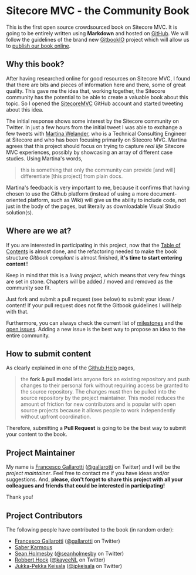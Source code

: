 # Sitecore MVC - the Community Book

This is the first open source crowdsourced book on Sitecore MVC. It is going to be entirely written using **Markdown** and hosted on [GitHub](https://github.com/SitecoreMVC/theBook). We will follow the guidelines of the brand new [GitbookIO](https://github.com/GitbookIO/gitbook) project which will allow us to [publish our book online](https://www.gitbook.io/book/gallarotti/Sitecore-MVC-the-Community-Book).

## Why this book?

After having researched online for good resources on Sitecore MVC, I found that there are bits and pieces of information here and there, some of great quality. This gave me the idea that, working together, the Sitecore community has the potential to be able to create a valuable book about this topic. So I opened the [SitecoreMVC](https://github.com/SitecoreMVC) GitHub account and started tweeting about this idea.

The initial response shows some interest by the Sitecore community on Twitter. In just a few hours from the initial tweet I was able to exchange a few tweets with [Martina Welander](https://twitter.com/mhwelander), who is a Technical Consulting Engineer at Sitecore and who has been focusing primarily on Sitecore MVC. Martina agrees that this project should focus on trying to capture *real life* Sitecore MVC experiences, possibly by showcasing an array of different case studies. Using Martina's words, 

> this is something that only the community can provide [and will] differentiate [this project] from plain docs. 

Martina's feedback is very important to me, because it confirms that having chosen to use the Github platform (instead of using a more document-oriented platform, such as Wiki) will give us the ability to include code, not just in the body of the pages, but literally as downloadable Visual Studio solution(s).

## Where are we at? 

If you are interested in participating in this project, now that the [Table of Contents](SUMMARY.md) is almost done, and the refactoring needed to make the book structure *Gitbook compliant* is almost finished, **it's time to start entering content**!! 

Keep in mind that this is a *living project*, which means that very few things are set in stone. Chapters will be added / moved and removed as the community see fit. 

Just fork and submit a pull request (see below) to submit your ideas / content! If your pull request does not fit the Gitbook guidelines I will help with that.

Furthermore, you can always check the current list of [milestones](https://github.com/SitecoreMVC/theBook/issues/milestones) and the [open issues](https://github.com/SitecoreMVC/theBook/issues?state=open). Adding a new issue is the best way to propose an idea to the entire community.

## How to submit content

As clearly explained in one of the [Github Help](https://help.github.com/articles/using-pull-requests) pages,

> the **fork & pull model** lets anyone fork an existing repository and push changes to their personal fork without requiring access be granted to the source repository. The changes must then be pulled into the source repository by the project maintainer. This model reduces the amount of friction for new contributors and is popular with open source projects because it allows people to work independently without upfront coordination.

Therefore, submitting a **Pull Request** is going to be the best way to submit your content to the book.

## Project Maintainer

My name is [Francesco Gallarotti](https://github.com/gallarotti) ([@gallarotti](https://www.twitter.com/gallarotti) on Twitter) and I will be the *project maintainer*. Feel free to contact me if you have ideas and/or suggestions. And, **please, don't forget to share this project with all your colleagues and friends that could be interested in participating!**

Thank you!

## Project Contributors

The following people have contributed to the book (in random order):

- [Francesco Gallarotti](https://github.com/gallarotti) ([@gallarotti](https://www.twitter.com/gallarotti) on Twitter)
- [Saber Karmous](https://github.com/saberone)
- [Sean Holmesby](https://github.com/SaintSkeeta) ([@seanholmesby](https://twitter.com/seanholmesby) on Twitter)
- [Robbert Hock](https://github.com/KayeeNL) ([@kayeeNL](https://twitter.com/kayeeNL) on Twitter)
- [Jukka-Pekka Keisala](https://github.com/jpkeisala) ([@jpkeisala](https://twitter.com/jpkeisala) on Twitter)

